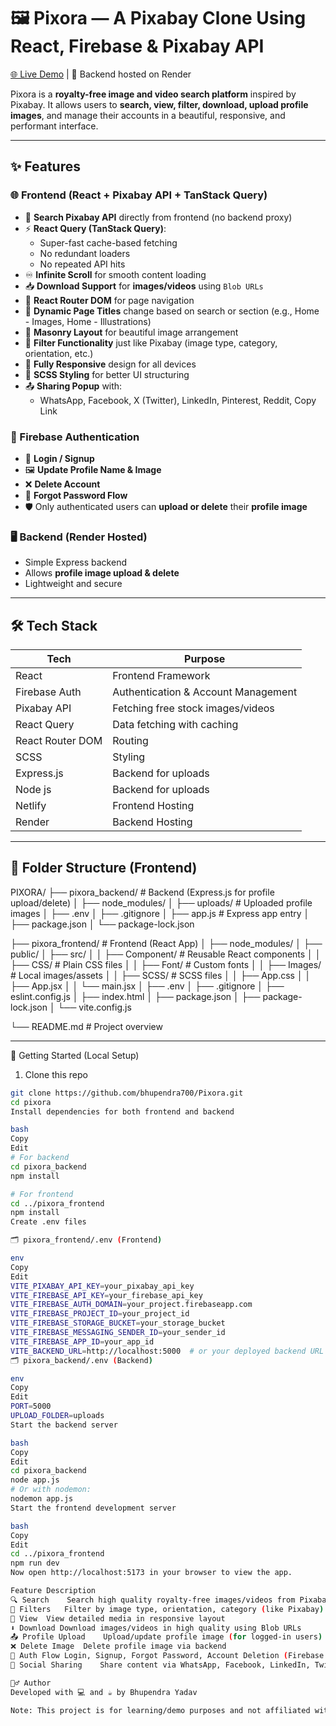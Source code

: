 # 🖼️ Pixora — A Pixabay Clone Using React, Firebase & Pixabay API

[🌐 Live Demo](https://pixorafree.netlify.app/) | 🔁 Backend hosted on Render

Pixora is a **royalty-free image and video search platform** inspired by Pixabay. It allows users to **search, view, filter, download, upload profile images**, and manage their accounts in a beautiful, responsive, and performant interface.

---

## ✨ Features

### 🌐 Frontend (React + Pixabay API + TanStack Query)
- 🔎 **Search Pixabay API** directly from frontend (no backend proxy)
- ⚡ **React Query (TanStack Query)**:
  - Super-fast cache-based fetching
  - No redundant loaders
  - No repeated API hits
- ♾️ **Infinite Scroll** for smooth content loading
- 📥 **Download Support** for **images/videos** using `Blob URLs`
- 🧭 **React Router DOM** for page navigation
- 🧠 **Dynamic Page Titles** change based on search or section (e.g., Home - Images, Home - Illustrations)
- 🧱 **Masonry Layout** for beautiful image arrangement
- 🎯 **Filter Functionality** just like Pixabay (image type, category, orientation, etc.)
- 📱 **Fully Responsive** design for all devices
- 🎨 **SCSS Styling** for better UI structuring
- 📤 **Sharing Popup** with:
  - WhatsApp, Facebook, X (Twitter), LinkedIn, Pinterest, Reddit, Copy Link

### 🔐 Firebase Authentication
- 🔑 **Login / Signup**
- 🖼️ **Update Profile Name & Image**
- ❌ **Delete Account**
- 🔁 **Forgot Password Flow**
- 🛡️ Only authenticated users can **upload or delete** their **profile image**

### 🖥️ Backend (Render Hosted)
- Simple Express backend
- Allows **profile image upload & delete**
- Lightweight and secure

---

## 🛠️ Tech Stack

| Tech             | Purpose                                |
|------------------|----------------------------------------|
| React            | Frontend Framework                     |
| Firebase Auth    | Authentication & Account Management    |
| Pixabay API      | Fetching free stock images/videos      |
| React Query      | Data fetching with caching             |
| React Router DOM | Routing                                |
| SCSS             | Styling                                |
| Express.js       | Backend for uploads                    |
| Node js          | Backend for uploads                    |
| Netlify          | Frontend Hosting                       |
| Render           | Backend Hosting                        |

---

## 📁 Folder Structure (Frontend)

PIXORA/
├── pixora_backend/               # Backend (Express.js for profile upload/delete)
│   ├── node_modules/
│   ├── uploads/                   # Uploaded profile images
│   ├── .env
│   ├── .gitignore
│   ├── app.js                     # Express app entry
│   ├── package.json
│   └── package-lock.json

├── pixora_frontend/             # Frontend (React App)
│   ├── node_modules/
│   ├── public/
│   ├── src/
│   │   ├── Component/            # Reusable React components
│   │   ├── CSS/                  # Plain CSS files
│   │   ├── Font/                 # Custom fonts
│   │   ├── Images/               # Local images/assets
│   │   ├── SCSS/                 # SCSS files
│   │   ├── App.css
│   │   ├── App.jsx
│   │   └── main.jsx
│   ├── .env
│   ├── .gitignore
│   ├── eslint.config.js
│   ├── index.html
│   ├── package.json
│   ├── package-lock.json
│   └── vite.config.js

└── README.md                     # Project overview

---

🚀 Getting Started (Local Setup)

1. Clone this repo

```bash
git clone https://github.com/bhupendra700/Pixora.git
cd pixora
Install dependencies for both frontend and backend

bash
Copy
Edit
# For backend
cd pixora_backend
npm install

# For frontend
cd ../pixora_frontend
npm install
Create .env files

🗂️ pixora_frontend/.env (Frontend)

env
Copy
Edit
VITE_PIXABAY_API_KEY=your_pixabay_api_key
VITE_FIREBASE_API_KEY=your_firebase_api_key
VITE_FIREBASE_AUTH_DOMAIN=your_project.firebaseapp.com
VITE_FIREBASE_PROJECT_ID=your_project_id
VITE_FIREBASE_STORAGE_BUCKET=your_storage_bucket
VITE_FIREBASE_MESSAGING_SENDER_ID=your_sender_id
VITE_FIREBASE_APP_ID=your_app_id
VITE_BACKEND_URL=http://localhost:5000  # or your deployed backend URL
🗂️ pixora_backend/.env (Backend)

env
Copy
Edit
PORT=5000
UPLOAD_FOLDER=uploads
Start the backend server

bash
Copy
Edit
cd pixora_backend
node app.js
# Or with nodemon:
nodemon app.js
Start the frontend development server

bash
Copy
Edit
cd ../pixora_frontend
npm run dev
Now open http://localhost:5173 in your browser to view the app.

Feature	Description
🔍 Search	Search high quality royalty-free images/videos from Pixabay
📂 Filters	Filter by image type, orientation, category (like Pixabay)
👀 View	View detailed media in responsive layout
⬇️ Download	Download images/videos in high quality using Blob URLs
📤 Profile Upload	Upload/update profile image (for logged-in users)
❌ Delete Image	Delete profile image via backend
🔑 Auth Flow	Login, Signup, Forgot Password, Account Deletion (Firebase Authentication)
🔗 Social Sharing	Share content via WhatsApp, Facebook, LinkedIn, Twitter, Pinterest, Reddit

🙋‍♂️ Author
Developed with 💻 and ☕ by Bhupendra Yadav

Note: This project is for learning/demo purposes and not affiliated with Pixabay.